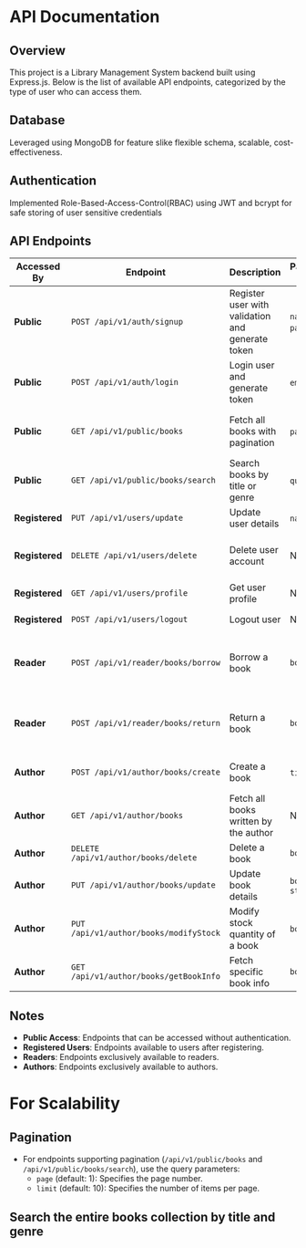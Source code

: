 # API Documentation

## Overview
This project is a Library Management System backend built using Express.js. Below is the list of available API endpoints, categorized by the type of user who can access them.
## Database 
Leveraged using MongoDB for feature slike flexible schema, scalable, cost-effectiveness.
## Authentication
Implemented  Role-Based-Access-Control(RBAC) using JWT and bcrypt for safe storing of user sensitive credentials

## API Endpoints

| Accessed By       | Endpoint                       | Description                                             | Parameters/Request Body                   | Returns                                  |
|-------------------|-------------------------------|---------------------------------------------------------|------------------------------------------|------------------------------------------|
| **Public**        | `POST /api/v1/auth/signup`    | Register user with validation and generate token        | `name`, `email`, `password`, `role`      | `token`, success message                |
| **Public**        | `POST /api/v1/auth/login`     | Login user and generate token                          | `email`, `password`                      | `token`, success message                |
| **Public**        | `GET /api/v1/public/books`    | Fetch all books with pagination                        | `page`, `limit`                          | List of books with pagination metadata   |
| **Public**        | `GET /api/v1/public/books/search` | Search books by title or genre                         | `query`, `page`, `limit`                 | List of matching books with metadata     |
| **Registered**    | `PUT /api/v1/users/update`    | Update user details                                    | `name`, `password`                       | Updated user details                     |
| **Registered**    | `DELETE /api/v1/users/delete` | Delete user account                                    | None                                     | Success message, user count before/after |
| **Registered**    | `GET /api/v1/users/profile`   | Get user profile                                       | None                                     | User details                             |
| **Registered**    | `POST /api/v1/users/logout`   | Logout user                                            | None                                     | Success message                          |
| **Reader**        | `POST /api/v1/reader/books/borrow` | Borrow a book                                           | `bookId`                                 | Success message, updated borrowed list   |
| **Reader**        | `POST /api/v1/reader/books/return` | Return a book                                           | `bookId`                                 | Success message, updated borrowed list   |
| **Author**        | `POST /api/v1/author/books/create` | Create a book                                           | `title`, `genre`, `stock`                | Created book details                     |
| **Author**        | `GET /api/v1/author/books`    | Fetch all books written by the author                 | None                                     | List of books with borrow status         |
| **Author**        | `DELETE /api/v1/author/books/delete` | Delete a book                                           | `bookId`                                 | Success message                          |
| **Author**        | `PUT /api/v1/author/books/update` | Update book details                                     | `bookId`, `title`, `genre`, `stock`      | Updated book details                     |
| **Author**        | `PUT /api/v1/author/books/modifyStock` | Modify stock quantity of a book                        | `bookId`, `stock`                        | Updated book details                     |
| **Author**        | `GET /api/v1/author/books/getBookInfo` | Fetch specific book info                               | `bookId`                                 | Book details                             |


## Notes
- **Public Access**: Endpoints that can be accessed without authentication.
- **Registered Users**: Endpoints available to users after registering.
- **Readers**: Endpoints exclusively available to readers.
- **Authors**: Endpoints exclusively available to authors.
# For Scalability
## Pagination
- For endpoints supporting pagination (`/api/v1/public/books` and `/api/v1/public/books/search`), use the query parameters:
  - `page` (default: 1): Specifies the page number.
  - `limit` (default: 10): Specifies the number of items per page.
## Search the entire books collection by title and genre
